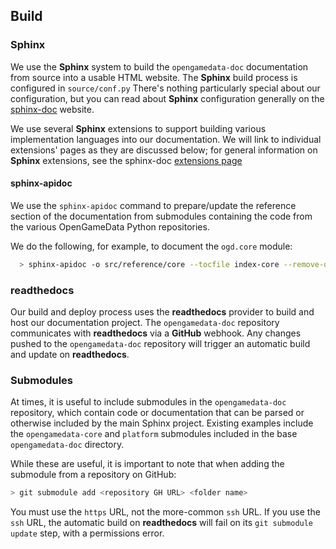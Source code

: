 ## Build

### **Sphinx**

We use the **Sphinx** system to build the `opengamedata-doc` documentation from source into a usable HTML website.
The **Sphinx** build process is configured in `source/conf.py`
There's nothing particularly special about our configuration, but you can read about **Sphinx** configuration generally on the [sphinx-doc](https://www.sphinx-doc.org/en/master/usage/configuration.html) website.

We use several **Sphinx** extensions to support building various implementation languages into our documentation.
We will link to individual extensions' pages as they are discussed below; for general information on **Sphinx** extensions, see the sphinx-doc [extensions page](https://www.sphinx-doc.org/en/master/usage/extensions/)

#### **sphinx-apidoc**

We use the `sphinx-apidoc` command to prepare/update the reference section of the documentation from submodules containing the code from the various OpenGameData Python repositories.

We do the following, for example, to document the `ogd.core` module:

```bash
  > sphinx-apidoc -o src/reference/core --tocfile index-core --remove-old --implicit-namespaces opengamedata-core/src/ogd/core/
```

### **readthedocs**

Our build and deploy process uses the **readthedocs** provider to build and host our documentation project.
The `opengamedata-doc` repository communicates with **readthedocs** via a **GitHub** webhook.
Any changes pushed to the `opengamedata-doc` repository will trigger an automatic build and update on **readthedocs**.

### Submodules

At times, it is useful to include submodules in the `opengamedata-doc` repository, which contain code or documentation that can be parsed or otherwise included by the main Sphinx project.
Existing examples include the `opengamedata-core` and `platform` submodules included in the base `opengamedata-doc` directory.

While these are useful, it is important to note that when adding the submodule from a repository on GitHub:

```bash
> git submodule add <repository GH URL> <folder name>
```

You must use the `https` URL, not the more-common `ssh` URL.
If you use the `ssh` URL, the automatic build on **readthedocs** will fail on its `git submodule update` step, with a permissions error.
